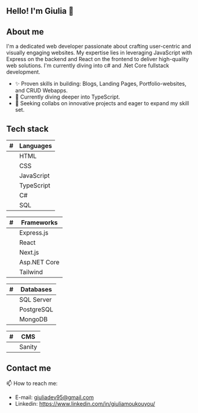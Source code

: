 ## Hello! I'm Giulia 👋

## About me
I'm a dedicated web developer passionate about crafting user-centric and visually engaging websites. My expertise lies in leveraging JavaScript with Express on the backend and React on the frontend to deliver high-quality web solutions.
I'm currently diving into c# and .Net Core fullstack development.

- ✨ Proven skills in building: Blogs, Landing Pages, Portfolio-websites, and CRUD Webapps.
- 🐲 Currently diving deeper into TypeScript.
- 🤝 Seeking collabs on innovative projects and eager to expand my skill set.


## Tech stack

|    # | Languages |
|-----:|-----------|
|      | HTML      |
|      | CSS       |
|      | JavaScript|
|      | TypeScript| => currenlty learning
|      | C#        | => currently learning
|      | SQL       |


|   #  | Frameworks   |
|-----:|--------------|
|      | Express.js   |
|      | React        |
|      | Next.js      |
|      | Asp.NET Core |
|      | Tailwind     |


|    # | Databases |
|-----:|-----------|
|      | SQL Server|
|      | PostgreSQL|
|      | MongoDB   |


|   #  | CMS       |
|-----:|-----------|
|      | Sanity    |


## Contact me
 📫 How to reach me: 
 - E-mail: giuliadev95@gmail.com
-  Linkedin: https://www.linkedin.com/in/giuliamoukouyou/
  

